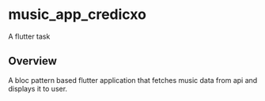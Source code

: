 # music_app_credicxo

A flutter task

## Overview

A bloc pattern based flutter application that fetches music data from api and displays it to user.